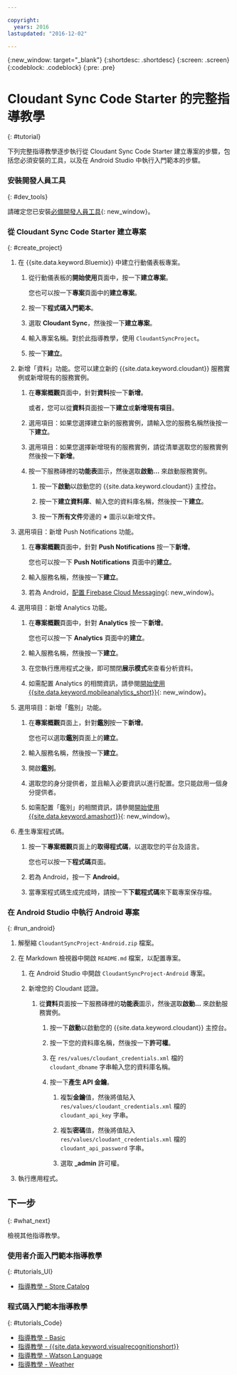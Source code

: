 ```yaml
---

copyright:
  years: 2016
lastupdated: "2016-12-02"

---
```

{:new_window: target="_blank"}
{:shortdesc: .shortdesc}
{:screen: .screen}
{:codeblock: .codeblock}
{:pre: .pre}

# Cloudant Sync Code Starter 的完整指導教學
{: #tutorial}

下列完整指導教學逐步執行從 Cloudant Sync Code Starter 建立專案的步驟，包括您必須安裝的工具，以及在 Android Studio 中執行入門範本的步驟。


### 安裝開發人員工具
{: #dev_tools}

請確定您已安裝[必備開發人員工具](get_code.html#prereq-dev-tools){: new_window}。


### 從 Cloudant Sync Code Starter 建立專案
{: #create_project}

1. 在 {{site.data.keyword.Bluemix}} 中建立行動儀表板專案。

   1. 從行動儀表板的**開始使用**頁面中，按一下**建立專案**。

      您也可以按一下**專案**頁面中的**建立專案**。

   2. 按一下**程式碼入門範本**。

   3. 選取 **Cloudant Sync**，然後按一下**建立專案**。

   4. 輸入專案名稱。對於此指導教學，使用 `CloudantSyncProject`。
   
   5. 按一下**建立**。

2. 新增「資料」功能。您可以建立新的 {{site.data.keyword.cloudant}} 服務實例或新增現有的服務實例。

   1. 在**專案概觀**頁面中，針對**資料**按一下**新增**。

      或者，您可以從**資料**頁面按一下**建立**或**新增現有項目**。
      
   2. 選用項目：如果您選擇建立新的服務實例，請輸入您的服務名稱然後按一下**建立**。

   3. 選用項目：如果您選擇新增現有的服務實例，請從清單選取您的服務實例然後按一下**新增**。

   4. 按一下服務磚裡的**功能表**圖示，然後選取**啟動...** 來啟動服務實例。

      1. 按一下**啟動**以啟動您的 {{site.data.keyword.cloudant}} 主控台。

      2. 按一下**建立資料庫**、輸入您的資料庫名稱，然後按一下**建立**。

      3. 按一下**所有文件**旁邊的 **+** 圖示以新增文件。

3. 選用項目：新增 Push Notifications 功能。

   1. 在**專案概觀**頁面中，針對 **Push Notifications** 按一下**新增**。

      您也可以按一下 **Push Notifications** 頁面中的**建立**。

   2. 輸入服務名稱，然後按一下**建立**。

   3. 若為 Android，[配置 Firebase Cloud Messaging](/docs/services/mobilepush/t_push_provider_android.html){: new_window}。
   
4. 選用項目：新增 Analytics 功能。

   1. 在**專案概觀**頁面中，針對 **Analytics** 按一下**新增**。

      您也可以按一下 **Analytics** 頁面中的**建立**。

   2. 輸入服務名稱，然後按一下**建立**。
   
   3. 在您執行應用程式之後，即可關閉**展示模式**來查看分析資料。
   
   4. 如需配置 Analytics 的相關資訊，請參閱[開始使用 {{site.data.keyword.mobileanalytics_short}}](/docs/services/mobileanalytics/index.html){: new_window}。
  
5. 選用項目：新增「鑑別」功能。

   1. 在**專案概觀**頁面上，針對**鑑別**按一下**新增**。

      您也可以選取**鑑別**頁面上的**建立**。

   2. 輸入服務名稱，然後按一下**建立**。
   
   3. 開啟**鑑別**。
   
   4. 選取您的身分提供者，並且輸入必要資訊以進行配置。您只能啟用一個身分提供者。

   5. 如需配置「鑑別」的相關資訊，請參閱[開始使用 {{site.data.keyword.amashort}}](/docs/services/mobileaccess/index.html){: new_window}。

6. 產生專案程式碼。

   1. 按一下**專案概觀**頁面上的**取得程式碼**，以選取您的平台及語言。
   
      您也可以按一下**程式碼**頁面。
      
   2. 若為 Android，按一下 **Android**。
   
   3. 當專案程式碼生成完成時，請按一下**下載程式碼**來下載專案保存檔。


### 在 Android Studio 中執行 Android 專案
{: #run_android}

1. 解壓縮 `CloudantSyncProject-Android.zip` 檔案。

2. 在 Markdown 檢視器中開啟 `README.md` 檔案，以配置專案。

   1. 在 Android Studio 中開啟 `CloudantSyncProject-Android` 專案。

   2. 新增您的 Cloudant 認證。

      1. 從**資料**頁面按一下服務磚裡的**功能表**圖示，然後選取**啟動...** 來啟動服務實例。

         1. 按一下**啟動**以啟動您的 {{site.data.keyword.cloudant}} 主控台。

         2. 按一下您的資料庫名稱，然後按一下**許可權**。

         3. 在 `res/values/cloudant_credentials.xml` 檔的 `cloudant_dbname` 字串輸入您的資料庫名稱。

         4. 按一下**產生 API 金鑰**。

             1. 複製**金鑰**值，然後將值貼入 `res/values/cloudant_credentials.xml` 檔的 `cloudant_api_key` 字串。

             2. 複製**密碼**值，然後將值貼入 `res/values/cloudant_credentials.xml` 檔的 `cloudant_api_password` 字串。

             3. 選取 **_admin** 許可權。
      
3. 執行應用程式。


## 下一步
{: #what_next}

檢視其他指導教學。


### 使用者介面入門範本指導教學
{: #tutorials_UI}

* [指導教學 - Store Catalog](tutorial_store_catalog.html)


### 程式碼入門範本指導教學
{: #tutorials_Code}

* [指導教學 - Basic](tutorial.html)
* [指導教學 - {{site.data.keyword.visualrecognitionshort}}](tutorial_visual_recognition.html)
* [指導教學 - Watson Language](tutorial_watson_language.html)
* [指導教學 - Weather](tutorial_weather.html)
